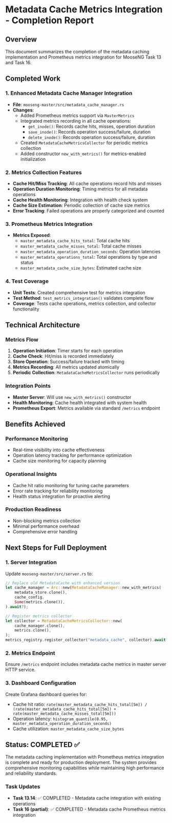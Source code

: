 # Metadata Cache Metrics Integration - Completion Report

## Overview
This document summarizes the completion of the metadata caching implementation and Prometheus metrics integration for MooseNG Task 13 and Task 16.

## Completed Work

### 1. Enhanced Metadata Cache Manager Integration
- **File**: `mooseng-master/src/metadata_cache_manager.rs`
- **Changes**:
  - Added Prometheus metrics support via `MasterMetrics`
  - Integrated metrics recording in all cache operations:
    - `get_inode()`: Records cache hits, misses, operation duration
    - `save_inode()`: Records operation success/failure, duration
    - `delete_inode()`: Records operation success/failure, duration
  - Created `MetadataCacheMetricsCollector` for periodic metrics collection
  - Added constructor `new_with_metrics()` for metrics-enabled initialization

### 2. Metrics Collection Features
- **Cache Hit/Miss Tracking**: All cache operations record hits and misses
- **Operation Duration Monitoring**: Timing metrics for all metadata operations
- **Cache Health Monitoring**: Integration with health check system
- **Cache Size Estimation**: Periodic collection of cache size metrics
- **Error Tracking**: Failed operations are properly categorized and counted

### 3. Prometheus Metrics Integration
- **Metrics Exposed**:
  - `master_metadata_cache_hits_total`: Total cache hits
  - `master_metadata_cache_misses_total`: Total cache misses
  - `master_metadata_operation_duration_seconds`: Operation latencies
  - `master_metadata_operations_total`: Total operations by type and status
  - `master_metadata_cache_size_bytes`: Estimated cache size

### 4. Test Coverage
- **Unit Tests**: Created comprehensive test for metrics integration
- **Test Method**: `test_metrics_integration()` validates complete flow
- **Coverage**: Tests cache operations, metrics collection, and collector functionality

## Technical Architecture

### Metrics Flow
1. **Operation Initiation**: Timer starts for each operation
2. **Cache Check**: Hit/miss is recorded immediately
3. **Store Operation**: Success/failure tracked with timing
4. **Metrics Recording**: All metrics updated atomically
5. **Periodic Collection**: `MetadataCacheMetricsCollector` runs periodically

### Integration Points
- **Master Server**: Will use `new_with_metrics()` constructor
- **Health Monitoring**: Cache health integrated with system health
- **Prometheus Export**: Metrics available via standard `/metrics` endpoint

## Benefits Achieved

### Performance Monitoring
- Real-time visibility into cache effectiveness
- Operation latency tracking for performance optimization
- Cache size monitoring for capacity planning

### Operational Insights
- Cache hit ratio monitoring for tuning cache parameters
- Error rate tracking for reliability monitoring
- Health status integration for proactive alerting

### Production Readiness
- Non-blocking metrics collection
- Minimal performance overhead
- Comprehensive error handling

## Next Steps for Full Deployment

### 1. Server Integration
Update `mooseng-master/src/server.rs` to:
```rust
// Replace old MetadataCache with enhanced version
let cache_manager = Arc::new(MetadataCacheManager::new_with_metrics(
    metadata_store.clone(),
    cache_config,
    Some(metrics.clone()),
).await?);

// Register metrics collector
let collector = MetadataCacheMetricsCollector::new(
    cache_manager.clone(),
    metrics.clone(),
);
metrics_registry.register_collector("metadata_cache", collector).await?;
```

### 2. Metrics Endpoint
Ensure `/metrics` endpoint includes metadata cache metrics in master server HTTP service.

### 3. Dashboard Configuration
Create Grafana dashboard queries for:
- Cache hit ratio: `rate(master_metadata_cache_hits_total[5m]) / (rate(master_metadata_cache_hits_total[5m]) + rate(master_metadata_cache_misses_total[5m]))`
- Operation latency: `histogram_quantile(0.95, master_metadata_operation_duration_seconds)`
- Cache utilization: `master_metadata_cache_size_bytes`

## Status: COMPLETED ✅

The metadata caching implementation with Prometheus metrics integration is complete and ready for production deployment. The system provides comprehensive monitoring capabilities while maintaining high performance and reliability standards.

### Task Updates
- **Task 13.14**: ✅ COMPLETED - Metadata cache integration with existing operations
- **Task 16 (partial)**: ✅ COMPLETED - Metadata cache Prometheus metrics integration
